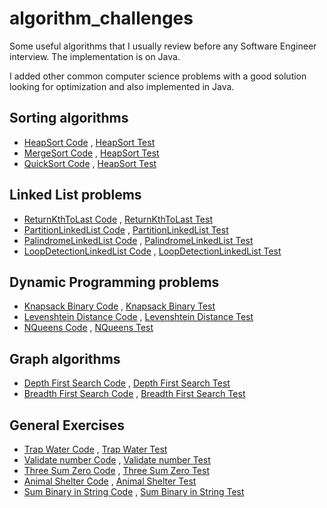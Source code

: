 # algorithm_challenges

Some useful algorithms that I usually review before any Software Engineer interview.
The implementation is on Java.

I added other common computer science problems with a good solution looking for optimization and also implemented in
Java.

## Sorting algorithms

* [HeapSort Code](src/main/java/algorithm/sorting/HeapSort.java)
  , [HeapSort Test](src/test/java/algorithm/sorting/HeapSortTest.java)
* [MergeSort Code](src/main/java/algorithm/sorting/MergeSort.java)
  , [HeapSort Test](src/test/java/algorithm/sorting/MergeSortTest.java)
* [QuickSort Code](src/main/java/algorithm/sorting/QuickSort.java)
  , [HeapSort Test](src/test/java/algorithm/sorting/QuickSortTest.java)

## Linked List problems

* [ReturnKthToLast Code](src/main/java/algorithm/linkedList/ReturnKthToLast.java)
  , [ReturnKthToLast Test](src/test/java/algorithm/linkedList/ReturnKthToLastTest.java)
* [PartitionLinkedList Code](src/main/java/algorithm/linkedList/PartitionLinkedList.java)
  , [PartitionLinkedList Test](src/test/java/algorithm/linkedList/PartitionLinkedListTest.java)
* [PalindromeLinkedList Code](src/main/java/algorithm/linkedList/PalindromeLinkedList.java)
    , [PalindromeLinkedList Test](src/test/java/algorithm/linkedList/PalindromeLinkedListTest.java)
* [LoopDetectionLinkedList Code](src/main/java/algorithm/linkedList/LoopDetectionLinkedList.java)
  , [LoopDetectionLinkedList Test](src/test/java/algorithm/linkedList/LoopDetectionLinkedListTest.java)


## Dynamic Programming problems

* [Knapsack Binary Code](src/main/java/algorithm/dynamicProgramming/KnapsackBinary.java)
  , [Knapsack Binary Test](src/test/java/algorithm/dynamicProgramming/KnapsackBinaryTest.java)
* [Levenshtein Distance Code](src/main/java/algorithm/dynamicProgramming/LevenshteinDistance.java)
  , [Levenshtein Distance Test](src/test/java/algorithm/dynamicProgramming/LevenshteinDistanceTest.java)
* [NQueens Code](src/main/java/algorithm/dynamicProgramming/NQueens.java)
  , [NQueens Test](src/test/java/algorithm/dynamicProgramming/NQueensTest.java)

## Graph algorithms

* [Depth First Search Code](src/main/java/algorithm/graph/DFSAlgorithm.java)
  , [Depth First Search Test](src/test/java/algorithm/graph/DFSAlgorithmTest.java)
* [Breadth First Search Code](src/main/java/algorithm/graph/BFSAlgorithm.java)
  , [Breadth First Search Test](src/test/java/algorithm/graph/BFSAlgorithmTest.java)

## General Exercises

* [Trap Water Code](src/main/java/algorithm/exercises/TrapWater.java)
  , [Trap Water Test](src/test/java/algorithm/exercises/TrapWaterTest.java)
* [Validate number Code](src/main/java/algorithm/exercises/ValidateNumber.java)
  , [Validate number Test](src/test/java/algorithm/exercises/ValidateNumberTest.java)
* [Three Sum Zero Code](src/main/java/algorithm/exercises/ThreeSumZero.java)
  , [Three Sum Zero Test](src/test/java/algorithm/exercises/ThreeSumZeroTest.java)
* [Animal Shelter Code](src/main/java/algorithm/exercises/AnimalShelter.java)
  , [Animal Shelter Test](src/test/java/algorithm/exercises/AnimalShelterTest.java)
* [Sum Binary in String Code](src/main/java/algorithm/exercises/SumBinary.java)
  , [Sum Binary in String Test](src/test/java/algorithm/exercises/SumBinaryTest.java)


